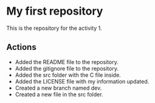 # My first repository

This is the repository for the activity 1.

## Actions

- Added the README file to the repository.
- Added the gitignore file to the repository.
- Added the src folder with the C file inside.
- Added the LICENSE file with my information updated.
- Created a new branch named dev.
- Created a new file in the src folder.
